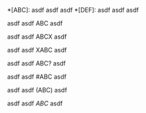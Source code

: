 *[ABC]: asdf asdf asdf
*[DEF]: asdf asdf asdf

asdf asdf ABC asdf

asdf asdf ABCX asdf

asdf asdf XABC asdf

asdf asdf ABC? asdf

asdf asdf #ABC asdf

asdf asdf (ABC) asdf

asdf asdf *ABC* asdf